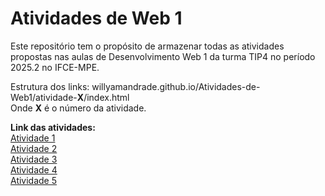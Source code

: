 # Atividades de Web 1

Este repositório tem o propósito de armazenar todas as atividades propostas nas aulas de Desenvolvimento Web 1 da turma TIP4 no período 2025.2 no IFCE-MPE.

Estrutura dos links: willyamandrade.github.io/Atividades-de-Web1/atividade-**X**/index.html\
Onde **X** é o número da atividade.

**Link das atividades:**\
[Atividade 1](https://willyamandrade.github.io/Atividades-de-Web1/atividade-1/index.html)\
[Atividade 2](https://willyamandrade.github.io/Atividades-de-Web1/atividade-2/index.html)\
[Atividade 3](https://willyamandrade.github.io/Atividades-de-Web1/atividade-3/index.html)\
[Atividade 4](https://willyamandrade.github.io/Atividades-de-Web1/atividade-4/index.html)\
[Atividade 5](https://willyamandrade.github.io/Atividades-de-Web1/atividade-5/index.html)
